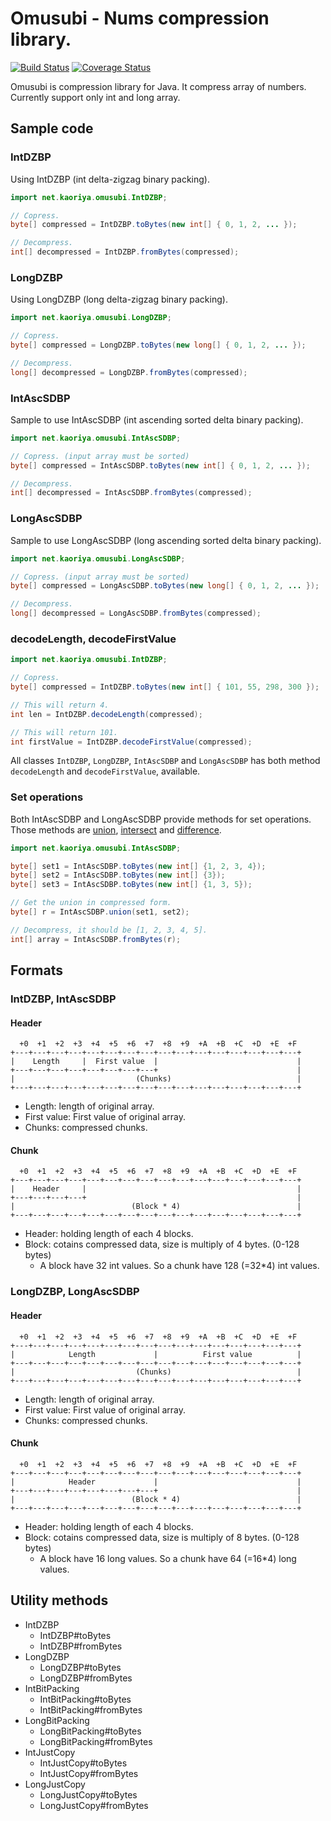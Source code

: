 # Omusubi - Nums compression library.

[![Build Status](https://travis-ci.org/koron/omusubi.png?branch=master)](https://travis-ci.org/koron/omusubi)
[![Coverage Status](https://coveralls.io/repos/koron/omusubi/badge.png?branch=master)](https://coveralls.io/r/koron/omusubi)

Omusubi is compression library for Java.  It compress array of numbers.
Currently support only int and long array.


## Sample code

### IntDZBP

Using IntDZBP (int delta-zigzag binary packing).

```java
import net.kaoriya.omusubi.IntDZBP;

// Copress.
byte[] compressed = IntDZBP.toBytes(new int[] { 0, 1, 2, ... });

// Decompress.
int[] decompressed = IntDZBP.fromBytes(compressed);
```

### LongDZBP

Using LongDZBP (long delta-zigzag binary packing).

```java
import net.kaoriya.omusubi.LongDZBP;

// Copress.
byte[] compressed = LongDZBP.toBytes(new long[] { 0, 1, 2, ... });

// Decompress.
long[] decompressed = LongDZBP.fromBytes(compressed);
```

### IntAscSDBP

Sample to use IntAscSDBP (int ascending sorted delta binary packing).

```java
import net.kaoriya.omusubi.IntAscSDBP;

// Copress. (input array must be sorted)
byte[] compressed = IntAscSDBP.toBytes(new int[] { 0, 1, 2, ... });

// Decompress.
int[] decompressed = IntAscSDBP.fromBytes(compressed);
```

### LongAscSDBP

Sample to use LongAscSDBP (long ascending sorted delta binary packing).

```java
import net.kaoriya.omusubi.LongAscSDBP;

// Copress. (input array must be sorted)
byte[] compressed = LongAscSDBP.toBytes(new long[] { 0, 1, 2, ... });

// Decompress.
long[] decompressed = LongAscSDBP.fromBytes(compressed);
```

### decodeLength, decodeFirstValue

```java
import net.kaoriya.omusubi.IntDZBP;

// Copress.
byte[] compressed = IntDZBP.toBytes(new int[] { 101, 55, 298, 300 });

// This will return 4.
int len = IntDZBP.decodeLength(compressed);

// This will return 101.
int firstValue = IntDZBP.decodeFirstValue(compressed);
```

All classes `IntDZBP`, `LongDZBP`, `IntAscSDBP` and `LongAscSDBP` has both
method `decodeLength` and `decodeFirstValue`, available.

### Set operations

Both IntAscSDBP and LongAscSDBP provide methods for set operations.
Those methods are [union](http://redis.io/commands/sunion), [intersect](http://redis.io/commands/sunion) and [difference](http://redis.io/commands/sdiff).

```java
import net.kaoriya.omusubi.IntAscSDBP;

byte[] set1 = IntAscSDBP.toBytes(new int[] {1, 2, 3, 4});
byte[] set2 = IntAscSDBP.toBytes(new int[] {3});
byte[] set3 = IntAscSDBP.toBytes(new int[] {1, 3, 5});

// Get the union in compressed form.
byte[] r = IntAscSDBP.union(set1, set2);

// Decompress, it should be [1, 2, 3, 4, 5].
int[] array = IntAscSDBP.fromBytes(r);
```

## Formats

### IntDZBP, IntAscSDBP

#### Header

```
  +0  +1  +2  +3  +4  +5  +6  +7  +8  +9  +A  +B  +C  +D  +E  +F
+---+---+---+---+---+---+---+---+---+---+---+---+---+---+---+---+
|    Length     |  First value  |                               |
+---+---+---+---+---+---+---+---+                               |
|                           (Chunks)                            |
+---+---+---+---+---+---+---+---+---+---+---+---+---+---+---+---+
```

*   Length: length of original array.
*   First value: First value of original array.
*   Chunks: compressed chunks.

#### Chunk

```
  +0  +1  +2  +3  +4  +5  +6  +7  +8  +9  +A  +B  +C  +D  +E  +F
+---+---+---+---+---+---+---+---+---+---+---+---+---+---+---+---+
|    Header     |                                               |
+---+---+---+---+                                               |
|                          (Block * 4)                          |
+---+---+---+---+---+---+---+---+---+---+---+---+---+---+---+---+
```

*   Header: holding length of each 4 blocks.
*   Block: cotains compressed data, size is multiply of 4 bytes. (0-128 bytes)
    * A block have 32 int values. So a chunk have 128 (=32*4) int values.

### LongDZBP, LongAscSDBP

#### Header

```
  +0  +1  +2  +3  +4  +5  +6  +7  +8  +9  +A  +B  +C  +D  +E  +F
+---+---+---+---+---+---+---+---+---+---+---+---+---+---+---+---+
|            Length             |          First value          |
+---+---+---+---+---+---+---+---+---+---+---+---+---+---+---+---+
|                           (Chunks)                            |
+---+---+---+---+---+---+---+---+---+---+---+---+---+---+---+---+
```

*   Length: length of original array.
*   First value: First value of original array.
*   Chunks: compressed chunks.

#### Chunk

```
  +0  +1  +2  +3  +4  +5  +6  +7  +8  +9  +A  +B  +C  +D  +E  +F
+---+---+---+---+---+---+---+---+---+---+---+---+---+---+---+---+
|            Header             |                               |
+---+---+---+---+---+---+---+---+                               |
|                          (Block * 4)                          |
+---+---+---+---+---+---+---+---+---+---+---+---+---+---+---+---+
```

*   Header: holding length of each 4 blocks.
*   Block: cotains compressed data, size is multiply of 8 bytes. (0-128 bytes)
    *   A block have 16 long values.  So a chunk have 64 (=16*4) long values.

## Utility methods

*   IntDZBP
    *   IntDZBP#toBytes
    *   IntDZBP#fromBytes
*   LongDZBP
    *   LongDZBP#toBytes
    *   LongDZBP#fromBytes
*   IntBitPacking
    *   IntBitPacking#toBytes
    *   IntBitPacking#fromBytes
*   LongBitPacking
    *   LongBitPacking#toBytes
    *   LongBitPacking#fromBytes
*   IntJustCopy
    *   IntJustCopy#toBytes
    *   IntJustCopy#fromBytes
*   LongJustCopy
    *   LongJustCopy#toBytes
    *   LongJustCopy#fromBytes
